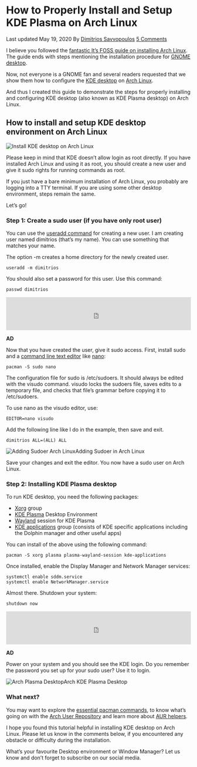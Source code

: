 # How to Properly Install and Setup KDE Plasma on Arch Linux

Last updated May 19, 2020 By [Dimitrios Savvopoulos](https://itsfoss.com/author/dimitrios/) [5 Comments](https://itsfoss.com/install-kde-arch-linux/#comments)

I believe you followed the [fantastic It’s FOSS guide on installing Arch Linux](https://itsfoss.com/install-arch-linux/). The guide ends with steps mentioning the installation procedure for [GNOME desktop](https://www.gnome.org/).

Now, not everyone is a GNOME fan and several readers requested that we show them how to configure the [KDE desktop](https://kde.org/plasma-desktop) on [Arch Linux](https://www.archlinux.org/).

And thus I created this guide to demonstrate the steps for properly installing and configuring KDE desktop (also known as KDE Plasma desktop) on Arch Linux.

## How to install and setup KDE desktop environment on Arch Linux

![Install KDE desktop on Arch Linux](https://i0.wp.com/itsfoss.com/wp-content/uploads/2020/05/install-kde-arch-linux.png?ssl=1)

Please keep in mind that KDE doesn’t allow login as root directly. If you have installed Arch Linux and using it as root, you should create a new user and give it sudo rights for running commands as root.

If you just have a bare minimum installation of Arch Linux, you probably are logging into a TTY terminal. If you are using some other desktop environment, steps remain the same.

Let’s go!

### Step 1: Create a sudo user (if you have only root user)

You can use the [useradd command](https://linuxhandbook.com/useradd-command/) for creating a new user. I am creating user named dimitrios (that’s my name). You can use something that matches your name.

The option -m creates a home directory for the newly created user.



```
useradd -m dimitrios
```

You should also set a password for this user. Use this command:



```
passwd dimitrios
```

<iframe frameborder="0" src="https://tpc.googlesyndication.com/safeframe/1-0-37/html/container.html?upapi=true" id="google_ads_iframe_/15184186/itsfoss_300x250_320x50_DynamicAds_0" title="3rd party ad content" name="" scrolling="no" marginwidth="0" marginheight="0" width="728" height="90" data-is-safeframe="true" sandbox="allow-forms allow-pointer-lock allow-popups allow-popups-to-escape-sandbox allow-same-origin allow-scripts allow-top-navigation-by-user-activation" data-load-complete="true" style="box-sizing: border-box !important; max-width: 100%; border: 0px; vertical-align: bottom;"></iframe>

**AD**

Now that you have created the user, give it sudo access. First, install sudo and a [command line text editor](https://itsfoss.com/command-line-text-editors-linux/) like [nano](https://www.nano-editor.org/):



```
pacman -S sudo nano
```

The configuration file for sudo is /etc/sudoers. It should always be edited with the visudo command. visudo locks the sudoers file, saves edits to a temporary file, and checks that file’s grammar before copying it to /etc/sudoers.

To use nano as the visudo editor, use:



```
EDITOR=nano visudo
```

Add the following line like I do in the example, then save and exit.



```
dimitrios ALL=(ALL) ALL
```

![Adding Sudoer Arch Linux](https://i1.wp.com/itsfoss.com/wp-content/uploads/2020/05/adding-sudoer-arch-linux.png?ssl=1)Adding Sudoer in Arch Linux

Save your changes and exit the editor. You now have a sudo user on Arch Linux.

### Step 2: Installing KDE Plasma desktop

To run KDE desktop, you need the following packages:

- [Xorg](https://wiki.archlinux.org/index.php/Xorg) group
- [KDE Plasma](https://kde.org/plasma-desktop) Desktop Environment
- [Wayland](https://wiki.archlinux.org/index.php/Wayland) session for KDE Plasma
- [KDE applications](https://www.archlinux.org/groups/x86_64/kde-applications/) group (consists of KDE specific applications including the Dolphin manager and other useful apps)

You can install of the above using the following command:



```
pacman -S xorg plasma plasma-wayland-session kde-applications 
```

Once installed, enable the Display Manager and Network Manager services:



```
systemctl enable sddm.service
systemctl enable NetworkManager.service
```

Almost there. Shutdown your system:



```
shutdown now
```

<iframe frameborder="0" src="https://tpc.googlesyndication.com/safeframe/1-0-37/html/container.html?upapi=true" id="google_ads_iframe_/15184186/itsfoss_300x250_320x50_DynamicAds_1" title="3rd party ad content" name="" scrolling="no" marginwidth="0" marginheight="0" width="728" height="90" data-is-safeframe="true" sandbox="allow-forms allow-pointer-lock allow-popups allow-popups-to-escape-sandbox allow-same-origin allow-scripts allow-top-navigation-by-user-activation" data-load-complete="true" style="box-sizing: border-box !important; max-width: 100%; border: 0px; vertical-align: bottom;"></iframe>

**AD**

Power on your system and you should see the KDE login. Do you remember the password you set up for your sudo user? Use it to login.

![Arch Plasma Desktop](https://i2.wp.com/itsfoss.com/wp-content/uploads/2020/05/Arch-Plasma-desktop.jpg?fit=800%2C450&ssl=1)Arch KDE Plasma Desktop

### What next?

You may want to explore the [essential pacman commands](https://itsfoss.com/pacman-command/), to know what’s going on with the [Arch User Repository](https://itsfoss.com/aur-arch-linux/) and learn more about [AUR helpers](https://itsfoss.com/best-aur-helpers/).

I hope you found this tutorial helpful in installing KDE desktop on Arch Linux. Please let us know in the comments below, if you encountered any obstacle or difficulty during the installation.

What’s your favourite Desktop environment or Window Manager? Let us know and don’t forget to subscribe on our social media.